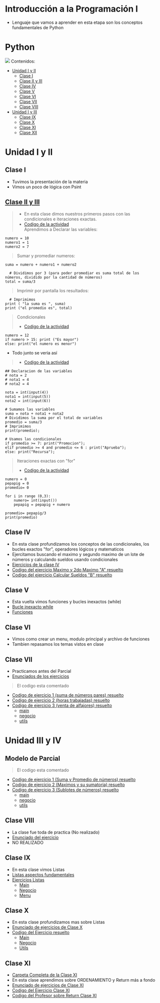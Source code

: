 # Introducción a la Programación I
- Lenguaje que vamos a aprender en esta etapa son los conceptos fundamentales de Python
# Python
![](https://logos-world.net/wp-content/uploads/2021/10/Python-Symbol.png)
Contenidos:
- [Unidad I y II](#unidad-i-y-ii)
  - [Clase I](#clase-i)
  - [Clase II y III](#clase-ii-y-iii)
  - [Clase IV](#clase-iv)
  - [Clase V](#clase-v)
  - [Clase VI](#clase-vi)
  - [Clase VII](#clase-vii)
  - [Clase VIII](#clase-viii)
- [Unidad I y III](#unidad-iii-y-iv)
  - [Clase IX](#clase-ix)
  - [Clase X](#clase-x)
  - [Clase XI](#clase-xi)
  - [Clase XII](#clase-xii)

# Unidad I y II
## Clase I
- Tuvimos la presentación de la materia
- Vimos un poco de lógica con Psint
## [Clase II y III](https://github.com/MONZONPUNTOEXE/Introduccion-a-la-Programacion-I/tree/main/Unidad%20I%20y%20II/Clase_II_y_III)
> - En esta clase dimos nuestros primeros pasos con las condicionales e iteraciones exactas.<br>
> - [Codigo de la actividad](https://github.com/MONZONPUNTOEXE/Introduccion-a-la-Programacion-I/blob/main/Unidad%20I%20y%20II/Clase_II_y_III/app.py)<br>
> Aprendimos a Declarar las variables:
```
numero = 10
numero1 = 1
numero2 = 7
````
> Sumar y promediar numeros:
```
suma = numero + numero1 + numero2

  # Dividimos por 3 (para poder promediar es suma total de los números, dividido por la cantidad de números)
total = suma/3
```
> Imprimir por pantalla los resultados:
```
  # Imprimimos
print ( "la suma es ", suma)
print ("el promedio es", total)
```
> Condicionales<br>
> - [Codigo de la actividad](https://github.com/MONZONPUNTOEXE/Introduccion-a-la-Programacion-I/blob/main/Unidad%20I%20y%20II/Clase_II_y_III/app.py)
```
numero = 12
if numero > 15: print ("Es mayor")
else: print("el numero es menor")
```
- Todo junto se veria así
> - [Codigo de la actividad](https://github.com/MONZONPUNTOEXE/Introduccion-a-la-Programacion-I/blob/main/Unidad%20I%20y%20II/Clase_II_y_III/app3.py)
```
## Declaracion de las variables
# nota = 2
# nota1 = 4
# nota2 = 4

nota = int(input(4))
nota1 = int(input(5))
nota2 = int(input(6))

# Sumamos las variables
suma = nota + nota1 + nota2
# Dividimos la suma por el total de variables
promedio = suma/3
# Imprimimos
print(promedio);

# Usamos las condicionales
if promedio >= 7: print("Promocion");
elif promedio >= 4 and promedio <= 6 : print("Aprueba");
else: print("Recursa");
```
> Iteraciones exactas con "for"
> - [Codigo de la actividad](https://github.com/MONZONPUNTOEXE/Introduccion-a-la-Programacion-I/blob/main/Unidad%20I%20y%20II/Clase_II_y_III/app4.py)
```
numero = 0
pepapig = 0
promedio= 0

for i in range (0,3):
    numero= int(input())
    pepapig = pepapig + numero

promedio= pepapig/3
print(promedio)
```
## Clase IV
- En esta clase profundizamos los conceptos de las condicionales, los bucles exactos "for", operadores lógicos y matematicos
- Ejercitamos buscando el maximo y segundo maximo de un lote de números y calculando sueldos usando condicionales
- [Ejercicios de la clase IV](https://github.com/MONZONPUNTOEXE/Introduccion-a-la-Programacion-I/blob/main/Unidad%20I%20y%20II/Clase_IV/readme.md)
- [Codigo del ejercicio Maximo y 2do Maximo "A" resuelto](https://github.com/MONZONPUNTOEXE/Introduccion-a-la-Programacion-I/blob/main/Unidad%20I%20y%20II/Clase_IV/Clase-4-tarea-A.py)
- [Codigo del ejercicio Calcular Sueldos "B" resuelto](https://github.com/MONZONPUNTOEXE/Introduccion-a-la-Programacion-I/blob/main/Unidad%20I%20y%20II/Clase_IV/Clase-4-tarea-B.py)
## Clase V
- Esta vuelta vimos funciones y bucles inexactos (while)
- [Bucle inexacto while](https://github.com/MONZONPUNTOEXE/Introduccion-a-la-Programacion-I/blob/main/Unidad%20I%20y%20II/Clase_V/clase-5.py)
- [Funciones](https://github.com/MONZONPUNTOEXE/Introduccion-a-la-Programacion-I/blob/main/Unidad%20I%20y%20II/Clase_V/clase-5-funciones.py)
## Clase VI
- Vimos como crear un menu, modulo principal y archivo de funciones
- Tambien repasamos los temas vistos en clase
## Clase VII
- Practicamos antes del Parcial
- [Enunciados de los ejercicios](https://github.com/MONZONPUNTOEXE/Introduccion-a-la-Programacion-I/blob/main/Unidad%20I%20y%20II/Clase_VII_Practica-para-parcial/readme.md)
> El codigo esta comentado
- [Codigo de ejercicio 1 (suma de números pares) resuelto](https://github.com/MONZONPUNTOEXE/Introduccion-a-la-Programacion-I/blob/main/Unidad%20I%20y%20II/Clase_VII_Practica-para-parcial/Punto_1/main.py)
- [Codigo de ejercicio 2 (horas trabajadas) resuelto](https://github.com/MONZONPUNTOEXE/Introduccion-a-la-Programacion-I/blob/main/Unidad%20I%20y%20II/Clase_VII_Practica-para-parcial/Punto_2/main.py)
- [Codigo de ejercicio 3 (venta de alfajores) resuelto](https://github.com/MONZONPUNTOEXE/Introduccion-a-la-Programacion-I/tree/main/Unidad%20I%20y%20II/Clase_VII_Practica-para-parcial/Punto_3)
  - [main](https://github.com/MONZONPUNTOEXE/Introduccion-a-la-Programacion-I/blob/main/Unidad%20I%20y%20II/Clase_VII_Practica-para-parcial/Punto_3/main.py)
  - [negocio](https://github.com/MONZONPUNTOEXE/Introduccion-a-la-Programacion-I/blob/main/Unidad%20I%20y%20II/Clase_VII_Practica-para-parcial/Punto_3/negocio.py)
  - [utils](https://github.com/MONZONPUNTOEXE/Introduccion-a-la-Programacion-I/blob/main/Unidad%20I%20y%20II/Clase_VII_Practica-para-parcial/Punto_3/utils.py)  
# Unidad III y IV
## Modelo de Parcial
> El codigo esta comentado
- [Codigo de ejercicio 1 (Suma y Promedio de números) resuelto](https://github.com/MONZONPUNTOEXE/Introduccion-a-la-Programacion-I/blob/main/Unidad%20I%20y%20II/Modelo_de_Parcial/Punto_1/main.py)
- [Codigo de ejercicio 2 (Maximos y su sumatoria) resuelto](https://github.com/MONZONPUNTOEXE/Introduccion-a-la-Programacion-I/blob/main/Unidad%20I%20y%20II/Modelo_de_Parcial/Punto_2/main.py)
- [Codigo de ejercicio 3 (Sublotes de números) resuelto](https://github.com/MONZONPUNTOEXE/Introduccion-a-la-Programacion-I/tree/main/Unidad%20I%20y%20II/Modelo_de_Parcial/Punto_3)
  - [main](https://github.com/MONZONPUNTOEXE/Introduccion-a-la-Programacion-I/blob/main/Unidad%20I%20y%20II/Modelo_de_Parcial/Punto_3/main.py)
  - [negocio](https://github.com/MONZONPUNTOEXE/Introduccion-a-la-Programacion-I/blob/main/Unidad%20I%20y%20II/Modelo_de_Parcial/Punto_3/negocio.py)
  - [utils](https://github.com/MONZONPUNTOEXE/Introduccion-a-la-Programacion-I/blob/main/Unidad%20I%20y%20II/Modelo_de_Parcial/Punto_3/utils.py)  
## Clase VIII
- La clase fue toda de practica (No realizado)
- [Enunciado del ejercicio](https://github.com/MONZONPUNTOEXE/Introduccion-a-la-Programacion-I/blob/main/Unidad%20I%20y%20II/Clase_VIII_Practica/ejercicios_clase_VIII.md)
- NO REALIZADO
## Clase IX
- En esta clase vimos Listas
- [Listas aspectos fundamentales](https://github.com/MONZONPUNTOEXE/Introduccion-a-la-Programacion-I/blob/main/Unidad%20III%20y%20IV/Clase_IX/listas_clase_IX.py)
- [Ejercicios Listas](https://github.com/MONZONPUNTOEXE/Introduccion-a-la-Programacion-I/tree/main/Unidad%20III%20y%20IV/Clase_IX)
  - [Main](https://github.com/MONZONPUNTOEXE/Introduccion-a-la-Programacion-I/blob/main/Unidad%20III%20y%20IV/Clase_IX/main.py)
  - [Negocio](https://github.com/MONZONPUNTOEXE/Introduccion-a-la-Programacion-I/blob/main/Unidad%20III%20y%20IV/Clase_IX/funciones.py)
  - [Menu](https://github.com/MONZONPUNTOEXE/Introduccion-a-la-Programacion-I/blob/main/Unidad%20III%20y%20IV/Clase_IX/menu.py)
## Clase X
- En esta clase profundizamos mas sobre Listas
- [Enunciado de ejercicios de Clase X](https://github.com/MONZONPUNTOEXE/Introduccion-a-la-Programacion-I/blob/main/Unidad%20III%20y%20IV/Clase_X/Ejercicios_clase_x.md)
- [Codigo del Ejercicio resuelto](https://github.com/MONZONPUNTOEXE/Introduccion-a-la-Programacion-I/tree/main/Unidad%20III%20y%20IV/Clase_X)
  - [Main](https://github.com/MONZONPUNTOEXE/Introduccion-a-la-Programacion-I/blob/main/Unidad%20III%20y%20IV/Clase_X/main.py)
  - [Negocio](https://github.com/MONZONPUNTOEXE/Introduccion-a-la-Programacion-I/blob/main/Unidad%20III%20y%20IV/Clase_X/negocio.py)
  - [Utils](https://github.com/MONZONPUNTOEXE/Introduccion-a-la-Programacion-I/blob/main/Unidad%20III%20y%20IV/Clase_X/utils.py)
## Clase XI
- [Carpeta Completa de la Clase XI](https://github.com/MONZONPUNTOEXE/Introduccion-a-la-Programacion-I/blob/main/Unidad%20III%20y%20IV/Clase_XI)
- En esta clase aprendimos sobre ORDENAMIENTO y Return más a fondo
- [Enunciado de ejercicios de Clase XI](https://github.com/MONZONPUNTOEXE/Introduccion-a-la-Programacion-I/blob/main/Unidad%20III%20y%20IV/Clase_XI/readme.md)
- [Codigo del Ejercicio Clase XI](https://github.com/MONZONPUNTOEXE/Introduccion-a-la-Programacion-I/blob/main/Unidad%20III%20y%20IV/Clase_XI/clase_xi.py)
- [Codigo del Profesor sobre Return Clase XI](https://github.com/MONZONPUNTOEXE/Introduccion-a-la-Programacion-I/blob/main/Unidad%20III%20y%20IV/Clase_XI/codigo_profesor.py)
